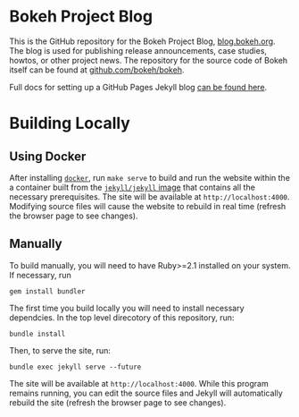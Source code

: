 # Bokeh Project Blog

This is the GitHub repository for the Bokeh Project Blog, [blog.bokeh.org](https://blog.bokeh.org). The blog is used for publishing release announcements, case studies, howtos, or other project news. The repository for the source code of Bokeh itself can be found at [github.com/bokeh/bokeh](https://github.com/bokeh/bokeh).

Full docs for setting up a GitHub Pages Jekyll blog [can be found here](https://help.github.com/en/articles/setting-up-your-github-pages-site-locally-with-jekyll).

# Building Locally

## Using Docker

After installing [`docker`](http://docker.com/), run `make serve` to build and run the website within the a container built from the [`jekyll/jekyll` image](https://hub.docker.com/r/jekyll/jekyll/) that contains all the necessary prerequisites. The site will be available at `http://localhost:4000`. Modifying source files will cause the website to rebuild in real time (refresh the browser page to see changes).

## Manually

To build manually, you will need to have Ruby>=2.1 installed on your system. If necessary, run 

    gem install bundler
    
The first time you build locally you will need to install necessary dependcies. In the top level direcotory of this repository, run:

    bundle install
    
Then, to serve the site, run:

    bundle exec jekyll serve --future
    
The site will be available at `http://localhost:4000`. While this program remains running, you can edit the source files and Jekyll will automatically rebuild the site (refresh the browser page to see changes).
